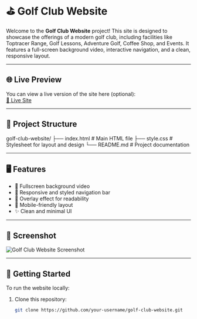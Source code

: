 # ⛳ Golf Club Website

Welcome to the **Golf Club Website** project! This site is designed to showcase the offerings of a modern golf club, including facilities like Toptracer Range, Golf Lessons, Adventure Golf, Coffee Shop, and Events. It features a full-screen background video, interactive navigation, and a clean, responsive layout.

---

## 🌐 Live Preview

You can view a live version of the site here (optional):  
[🔗 Live Site](#)

---

## 📁 Project Structure
golf-club-website/
├── index.html # Main HTML file
├── style.css # Stylesheet for layout and design
└── README.md # Project documentation


---

## 🖥️ Features

- 🎥 Fullscreen background video
- 🧭 Responsive and styled navigation bar
- 🌙 Overlay effect for readability
- 📱 Mobile-friendly layout
- ✨ Clean and minimal UI

---

## 📸 Screenshot

![Golf Club Website Screenshot](#) <!-- Add link if hosted or local screenshot -->

---

## 🚀 Getting Started

To run the website locally:

1. Clone this repository:
   ```bash
   git clone https://github.com/your-username/golf-club-website.git


